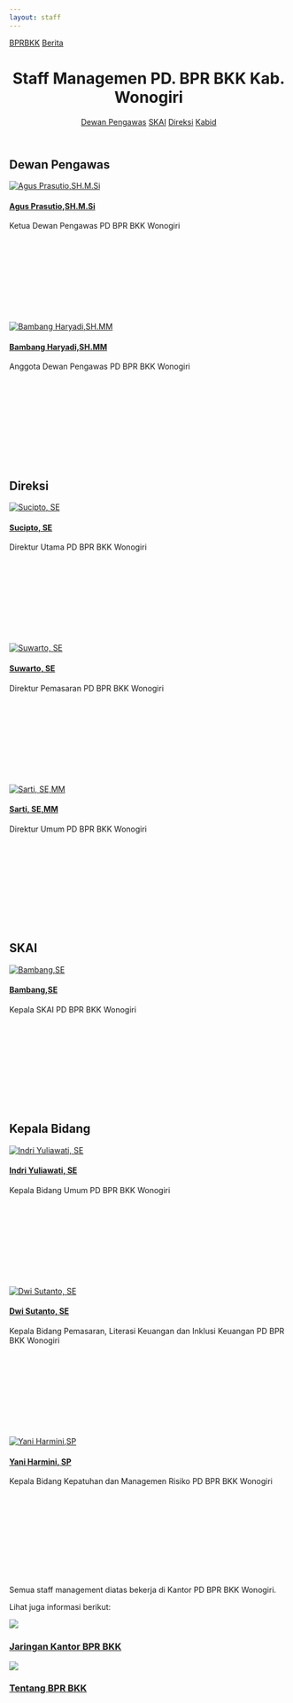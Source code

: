 ```yaml
---
layout: staff
---
```


<div class="container">
<!-- Top Navigation -->
	<div class="bprbkk-top clearfix">
		<a class="bprbkk-icon" href="/"><span>BPRBKK</span></a>
		<span class="right"><a class="bprbkk-icon" href="/news"><span>Berita</span></a></span>
	</div>
<div class="content">
	<header class="bprbkk-header">
		<h1>Staff Managemen <span>PD. BPR BKK Kab. Wonogiri</span></h1>
		<nav class="bprbkk-staff">
			<a href="#dewan-pengawas">Dewan Pengawas</a>
			<a href="#skai">SKAI</a>
			<a href="#direksi">Direksi</a>
			<a href="#kepala-bidang">Kabid</a>
		</nav>
	</header>
	<div class="dummy dummy-avatar" id="dewan-pengawas">
	<h2>Dewan Pengawas</h2>
		<div class="tooltip tooltip-effect-1">
		<a href="#"><img src="/images/managemen/aguspras.png" alt="Agus Prasutio,SH.M.Si"/><h4>Agus Prasutio,SH.M.Si</h4></a>
		<span class="tooltip-content"> Ketua Dewan Pengawas PD BPR BKK Wonogiri</span>
			<div class="tooltip-shape">		
				<svg height="165px" width="220px">
				<use xlink:href="#managemen" class="bprbkk-1" />
				</svg>
			</div>
		</div>
		<div class="tooltip tooltip-effect-2">
		<a href="#"><img src="/images/managemen/bambang_haryadi.jpg" alt="Bambang Haryadi,SH.MM"/><h4>Bambang Haryadi,SH.MM</h4></a>
		<span class="tooltip-content">Anggota Dewan Pengawas PD BPR BKK Wonogiri</span>
			<div class="tooltip-shape">
				<svg height="165px" width="220px">
				<use xlink:href="#managemen-2" class="bprbkk-1" />
				</svg>
			</div>
		</div>
	</div>
	<div class="dummy dummy-avatar" id="direksi">
	<h2>Direksi</h2>
		<div class="tooltip tooltip-effect-1">
		<a href="#"><img src="/images/managemen/sucipto.jpg" alt="Sucipto, SE"/><h4>Sucipto, SE</h4></a>
		<span class="tooltip-content">Direktur Utama PD BPR BKK Wonogiri</span>
			<div class="tooltip-shape">
				<svg height="165px" width="220px">
				<use xlink:href="#managemen" class="bprbkk-1" />
				</svg>
			</div>
		</div>
		<div class="tooltip tooltip-effect-2">
		<a href="#"><img src="/images/managemen/suwarto.png" alt="Suwarto, SE"/><h4>Suwarto, SE</h4></a>
		<span class="tooltip-content">Direktur Pemasaran PD BPR BKK Wonogiri</span>
			<div class="tooltip-shape">
				<svg height="165px" width="220px">
				<use xlink:href="#managemen-2" class="bprbkk-1" />
				</svg>
			</div>
		</div>
		<div class="tooltip tooltip-effect-2">
		<a href="#"><img src="/images/managemen/sarti.jpg" alt="Sarti, SE,MM"/><h4>Sarti, SE,MM</h4></a>
		<span class="tooltip-content">Direktur Umum PD BPR BKK Wonogiri</span>
			<div class="tooltip-shape">
				<svg height="165px" width="220px">
				<use xlink:href="#managemen-2" class="bprbkk-1" />
				</svg>
			</div>
		</div>
	</div>
	<div class="dummy dummy-avatar" id="skai">
	<h2>SKAI</h2>
		<div class="tooltip tooltip-effect-2">
		<a href="#"><img src="/images/managemen/bambang.jpg" alt="Bambang,SE"/><h4>Bambang,SE</h4></a>
		<span class="tooltip-content">Kepala SKAI PD BPR BKK Wonogiri</span>
			<div class="tooltip-shape">
				<svg height="165px" width="220px">
				<use xlink:href="#managemen-2" class="bprbkk-1" />
				</svg>
			</div>
		</div>
	</div>
	<div class="dummy dummy-avatar" id="kepala-bidang">
	<h2>Kepala Bidang</h2>
		<div class="tooltip tooltip-effect-1">
			<a href="#"><img src="/images/managemen/sri_hartti.png" alt="Indri Yuliawati, SE"/><h4>Indri Yuliawati, SE</h4></a>
			<span class="tooltip-content">Kepala Bidang Umum PD BPR BKK Wonogiri</span>
			<div class="tooltip-shape">
				<svg height="165px" width="220px">
				<use xlink:href="#managemen" class="bprbkk-1" />
				</svg>
			</div>
		</div>
		<div class="tooltip tooltip-effect-2">
			<a href="#"><img src="/images/managemen/suprmo.jpg" alt="Dwi Sutanto, SE"/><h4>Dwi Sutanto, SE</h4></a>
			<span class="tooltip-content">Kepala Bidang Pemasaran, Literasi Keuangan dan Inklusi Keuangan PD BPR BKK Wonogiri</span>
			<div class="tooltip-shape">
				<svg height="165px" width="220px">
				<use xlink:href="#managemen-2" class="bprbkk-1" />
				</svg>
			</div>
		</div>
		<div class="tooltip tooltip-effect-2">
			<a href="#"><img src="/images/managemen/yani_harini.png" alt="Yani Harmini,SP"/><h4>Yani Harmini, SP</h4></a>
			<span class="tooltip-content">Kepala Bidang Kepatuhan dan Managemen Risiko PD BPR BKK Wonogiri</span>
			<div class="tooltip-shape">
				<svg height="165px" width="220px">
				<use xlink:href="#managemen-2" class="bprbkk-1" />
				</svg>
			</div>
		</div>
	</div>
	<p class="info">Semua staff management diatas bekerja di Kantor PD BPR BKK Wonogiri.</p>
	<section class="related">
		<p>Lihat juga informasi berikut:</p>
			<a href="/about/kantor">
				<img src="/images/jaringan_kantor_300x142.jpg" />
				<h3>Jaringan Kantor BPR BKK</h3>
			</a>
			<a href="/about">
				<img src="/images/bprbkk_300x142.jpg" />
				<h3>Tentang BPR BKK</h3>
			</a>
	</section>
</div><!-- /content -->
</div><!-- /container -->

